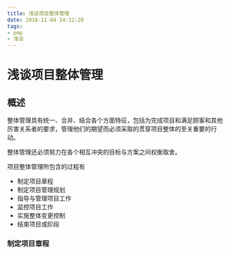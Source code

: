 ```yaml
---
title: 浅谈项目整体管理
date: 2018-11-04 14:12:28
tags:
- pmp
- 浅谈
---
```



# 浅谈项目整体管理

## 概述

整体管理具有统一、合并、结合各个方面特征，包括为完成项目和满足顾客和其他厉害关系者的要求，管理他们的期望而必须采取的贯穿项目整体的至关重要的行动。

整体管理还必须努力在各个相互冲突的目标与方案之间权衡取舍。

项目整体管理所包含的过程有

- 制定项目章程
- 制定项目管理规划
- 指导与管理项目工作
- 监控项目工作
- 实施整体变更控制
- 结束项目或阶段

### 制定项目章程


